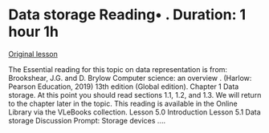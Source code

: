 # Data storage Reading• . Duration: 1 hour 1h

[Original lesson](https://www.coursera.org/learn/uol-how-computers-work/supplement/CsMJ1/data-storage)

The Essential reading for this topic on data representation is from: Brookshear, J.G. and D. Brylow Computer science: an overview . (Harlow: Pearson Education, 2019) 13th edition (Global edition). Chapter 1 Data storage. At this point you should read sections 1.1, 1.2, and 1.3. We will return to the chapter later in the topic. This reading is available in the Online Library via the VLeBooks collection. Lesson 5.0 Introduction Lesson 5.1 Data storage Discussion Prompt: Storage devices ....

